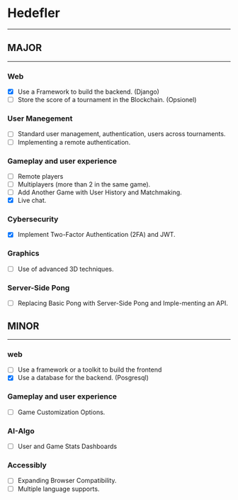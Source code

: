 # Hedefler
---
## MAJOR
---
### Web
- [x] Use a Framework to build the backend. (Django)
- [ ] Store the score of a tournament in the Blockchain. (Opsionel)
### User Manegement
- [ ] Standard user management, authentication, users across tournaments.
- [ ] Implementing a remote authentication.
### Gameplay and user experience
- [ ] Remote players
- [ ] Multiplayers (more than 2 in the same game).
- [ ] Add Another Game with User History and Matchmaking.
- [x] Live chat.
### Cybersecurity
- [x] Implement Two-Factor Authentication (2FA) and JWT.
### Graphics
- [ ] Use of advanced 3D techniques.
### Server-Side Pong
- [ ] Replacing Basic Pong with Server-Side Pong and Imple-menting an API.


## MINOR
---
### web
- [ ] Use a framework or a toolkit to build the frontend
- [x] Use a database for the backend. (Posgresql)
### Gameplay and user experience
- [ ] Game Customization Options.
### AI-Algo
- [ ] User and Game Stats Dashboards
### Accessibly
- [ ] Expanding Browser Compatibility.
- [ ] Multiple language supports.
